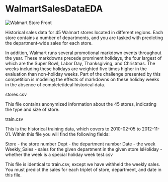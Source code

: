 # WalmartSalesDataEDA

![Walmart Store Front]([https://upload.wikimedia.org/wikipedia/commons/thumb/2/20/Walmart_Store.jpg/800px-Walmart_Store.jpg](https://en.m.wikipedia.org/wiki/File:Walmart_store_exterior_5266815680.jpg))


Historical sales data for 45 Walmart stores located in different regions. Each store contains a number of departments, and you are tasked with predicting the department-wide sales for each store.

In addition, Walmart runs several promotional markdown events throughout the year. These markdowns precede prominent holidays, the four largest of which are the Super Bowl, Labor Day, Thanksgiving, and Christmas. The weeks including these holidays are weighted five times higher in the evaluation than non-holiday weeks. Part of the challenge presented by this competition is modeling the effects of markdowns on these holiday weeks in the absence of complete/ideal historical data.

stores.csv

This file contains anonymized information about the 45 stores, indicating the type and size of store.

train.csv

This is the historical training data, which covers to 2010-02-05 to 2012-11-01. Within this file you will find the following fields:

Store - the store number
Dept - the department number
Date - the week
Weekly_Sales -  sales for the given department in the given store
IsHoliday - whether the week is a special holiday week
test.csv

This file is identical to train.csv, except we have withheld the weekly sales. You must predict the sales for each triplet of store, department, and date in this file.
